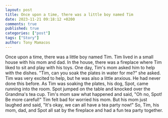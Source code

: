 ```yaml
---
layout: post
title: Once upon a time, there was a little boy named Tim
date: 2023-11-21 09:18:12 +0200
comments: true
published: true
categories: ["post"]
tags: ["Story"]
author: Tony Mamacos
---
```

Once upon a time, there was a little boy named Tim. Tim lived in a small house with his mom and dad. In the house, there was a fireplace where Tim liked to sit and play with his toys.
One day, Tim's mom asked him to help with the dishes. "Tim, can you soak the plates in water for me?" she asked. Tim was very excited to help, but he was also a little anxious. He had never done this before.
As Tim was soaking the plates, his dog, Spot, came running into the room. Spot jumped on the table and knocked over the Grandma's tea cup. Tim's mom saw what happened and said, "Oh no, Spot! Be more careful!" Tim felt bad for worried his mom. But his mom just laughed and said, "It's okay, we can all have a tea party now!" So, Tim, his mom, dad, and Spot all sat by the fireplace and had a fun tea party together.
